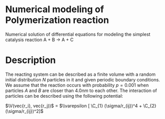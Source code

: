 # Numerical modeling of Polymerization reaction
Numerical solution of differential equations for modeling the simplest catalysis reaction A + B $\to$ A + C

# Description
The reacting system can be described as a finite volume with a random initial distribution $N$ particles in 
it and given periodic boundary conditions. We assume that the reaction occurs with probability $p = 0.001$ when 
particles $A$ and $B$ are closer than $4.0 nm$ to each other. The interaction of particles can be described 
using the following potential:

$\V(vec{r_i}, vec{r_j))$ 
= $\\varepsilon [ \C_{1} (\sigma/r_{ij})^4 + \C_{2} (\sigma/r_{ij})^2]$
